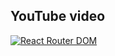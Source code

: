 ## YouTube video

<a href="https://www.youtube.com/watch?v=cN6gdSRe6aA"><img src="https://www.youtube.com/vi/cN6gdSRe6aA/hqdefault.jpg" alt='React Router DOM'></a>
